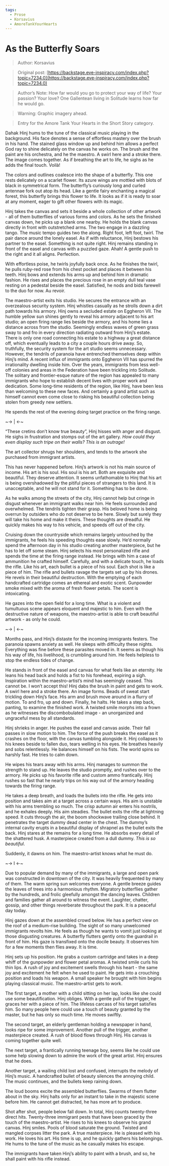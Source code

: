 ```yaml
---
tags:
  - Prose
  - Korsavius
  - AmoreTankYourHearts
---
```


# As the Butterfly Soars

> Author: Korsavius

> Original post: [https://backstage.eve-inspiracy.com/index.php?topic=7234.0](https://backstage.eve-inspiracy.com/index.php?topic=7234.0)

> Author’s Note: How far would you go to protect your way of life? Your passion? Your love? One Gallentean living in Solitude learns how far he would go.

> Warning: Graphic imagery ahead.

> Entry for the Amore Tank Your Hearts in the Short Story category.


Dahak Hinj hums to the tune of the classical music playing in the background. His face denotes a sense of effortless mastery over the brush in his hand. The stained glass window up and behind him allows a perfect God ray to shine delicately on the canvas he works on. The brush and the paint are his orchestra, and he the maestro. A swirl here and a stroke there. The image comes together. As if breathing the art to life, he sighs as he adds the final touch. Voilà!

The colors and outlines coalesce into the shape of a butterfly. This one rests delicately on a scarlet flower. Its azure wings are mottled with blots of black in symmetrical form. The butterfly’s curiously long and curled antennae fork out atop its head. Like a gentle fairy enchanting a magical forest, this butterfly brings this flower to life. It looks as if it is ready to soar at any moment, eager to gift other flowers with its magic.

Hinj takes the canvas and sets it beside a whole collection of other artwork - all of them butterflies of various forms and colors. As he sets the finished canvas down, he picks up a blank one nearby. He holds the blank canvas directly in front with outstretched arms. The two engage in a dazzling tango. The music tempo guides two the along. Right foot, left foot, twirl. The pair dance around the lonely easel. As if with reluctance, Hinj bestows his partner to the easel. Something is not quite right. Hinj remains standing in front of the easel and canvas with a puzzled gaze. Ahah! A gentle push to the right and it all aligns. Perfection.

With effortless poise, he twirls joyfully back once. As he finishes the twirl, he pulls ruby-red rose from his chest pocket and places it between his teeth. Hinj bows and extends his arms up and behind him in dramatic fashion. He rises and places the precious rose in an empty dull teal vase resting on a pedestal beside the easel. Satisfied, he nods and bids farewell to the duo for now. Au revoir.

The maestro-artist exits his studio. He secures the entrance with an overzealous security system. Hinj whistles casually as he strolls down a dirt path towards his armory. Hinj owns a secluded estate on Eggheron VII. The humble yellow sun shines gently to reveal his armory adjacent to his art studio; an open firing range lies beside the armory, and his home lies a distance across from the studio. Seemingly endless waves of green grass sway to and fro in every direction radiating outward from Hinj’s estate. There is only one road connecting his estate to a highway a great distance off, which eventually leads to a city a couple hours drive away. So, truthfully, the security system for the art studio seems unnecessary. However, the tendrils of paranoia have entrenched themselves deep within Hinj’s mind. A recent influx of immigrants onto Eggheron VII has spurred the irrationality dwelling inside him. Over the years, immigrants from less well-off colonies and areas in the Federation have been trickling into Solitude. The solitary and frontier-esque nature of the region has appealed to many immigrants who hope to establish decent lives with proper work and dedication. Some long-time residents of the region, like Hinj, have been less than welcoming to these new faces. And certainly a grand artist such as himself cannot even come close to risking his beautiful collection being stolen from greedy new settlers.

He spends the rest of the evening doing target practice on the firing range.

~-> | <-~

“These cretins don’t know true beauty”, Hinj hisses with anger and disgust. He sighs in frustration and stomps out of the art gallery. *How could they even display such tripe on their walls? This is an outrage!*

The art collector shrugs her shoulders, and tends to the artwork she purchased from immigrant artists.

This has never happened before. Hinj’s artwork is not his main source of income. His art is his soul. His soul is his art. Both are exquisite and beautiful. They deserve attention. It seems unfathomable to Hinj that his art is being overshadowed by the pitiful pieces of strangers to this land. It is unacceptable, and he will not stand for it. Something has to be done.

As he walks among the streets of the city, Hinj cannot help but cringe in disgust whenever an immigrant walks near him. He feels surrounded and overwhelmed. The tendrils tighten their grasp. His beloved home is being overrun by outsiders who do not deserve to be here. Slowly but surely they will take his home and make it theirs. These thoughts are dreadful. He quickly makes his way to his vehicle, and speeds off out of the city.

Cruising down the countryside which remains largely untouched by the immigrants, he feels his speeding thoughts ease slowly. He’d normally spend the afternoon day in his studio creating another masterpiece, but he has to let off some steam. Hinj selects his most personalized rifle and spends the time at the firing range instead. He brings with him a case of ammunition he crafted himself. Carefully, and with a delicate touch, he loads the rifle. Like his art, each bullet is a piece of his soul. Each shot is like a piece of him. The rifle and bullets ravage the targets set up by his drones. He revels in their beautiful destruction. With the emptying of each handcrafted cartridge comes an ethereal and exotic scent. Gunpowder smoke mixed with the aroma of fresh flower petals. The scent is intoxicating.

He gazes into the open field for a long time. What is a violent and tumultuous scene appears eloquent and majestic to him. Even with the destructive nature of weapons, the maestro-artist is able to craft beautiful artwork - as only he could.

~-> | <-~

Months pass, and Hinj’s distaste for the incoming immigrants festers. The paranoia spawns anxiety as well. He sleeps with difficulty these nights. Everything was fine before these parasites moved in. It seems as though his his way of life, his livelihood, is crumbling around him. He feels helpless to stop the endless tides of change.

He stands in front of the easel and canvas for what feels like an eternity. He leans his head back and holds a fist to his forehead, expiring a sigh. Inspiration within the maestro-artist’s mind has seemingly ceased. This cannot be. I won’t accept this! Hinj dabs the brush in paint and gets to work. A swirl here and a stroke there. An image forms. Beads of sweat start trickling down Hinj’s face. His arm and brush move around in a flurry of motion. To and fro, up and down. Finally, he halts. He takes a step back, panting, to examine the finished work. A twisted smile morphs into a frown as he witnesses the discombobulated image - an unorganized and ungraceful mess by all standards.

Hinj shrieks in anger. He pushes the easel and canvas aside. Their fall passes in slow motion to him. The force of the push breaks the easel as it crashes on the floor, with the canvas tumbling alongside it. Hinj collapses to his knees beside to fallen duo, tears welling in his eyes. He breathes heavily and sobs relentlessly. He balances himself on his fists. The world spins so harshly fast. He tries to calm down.

He wipes his tears away with his arms. Hinj manages to summon the strength to stand up. He leaves the studio promptly, and rushes over to the armory. He picks up his favorite rifle and custom ammo frantically. Hinj rushes so fast that he nearly trips on his way out of the armory heading towards the firing range.

He takes a deep breath, and loads the bullets into the rifle. He gets into position and takes aim at a target across a certain ways. His aim is unstable with his arms trembling so much. The crisp autumn air enters his nostrils, and he exhales deeply. His aim steadies. The bullet exits the rifle at lightning speed. It cuts through the air, the boom shockwave trailing close behind. It penetrates the target dummy dead center in the chest. The dummy’s internal cavity erupts in a beautiful display of shrapnel as the bullet exits the back. Hinj stares at the remains for a long time. He absorbs every detail of the shattered husk. A masterpiece created from a dull dummy. *This is so beautiful*.

Suddenly, it dawns on him. The maestro-artist knows what he must do.

~-> I <-~

Due to popular demand by many of the immigrants, a large and open park was constructed in downtown of the city. It was heavily frequented by many of them. The warm spring sun welcomes everyone. A gentle breeze guides the leaves of trees into a harmonious rhythm. Migratory butterflies gather by the hundreds, and frolic gleefully amongst the dancing leaves. Children and families gather all around to witness the event. Laughter, chatter, gossip, and other things reverberate throughout the park. It is a peaceful day today.

Hinj gazes down at the assembled crowd below. He has a perfect view on the roof of a medium-rise building. The sight of so many unwelcomed immigrants revolts him. He feels as though he wants to vomit just looking at those disgusting creatures. A butterfly flutters gently onto the guardrail in front of him. His gaze is transfixed onto the docile beauty. It observes him for a few moments then flies away. It is time.

Hinj sets up his position. He grabs a custom cartridge and takes in a deep whiff of the gunpowder and flower petal aromas. A twisted smile curls his thin lips. A rush of joy and excitement swells through his heart - the same joy and excitement he felt when he used to paint. He gets into a crouching position and loads his weapon. A small speaker he brought with him begins playing classical music. The maestro-artist gets to work.

The first target, a mother with a child sitting on her lap, looks like she could use some beautification. Hinj obliges. With a gentle pull of the trigger, he graces her with a piece of him. The lifeless carcass of his target satisfies him. So many people here could use a touch of beauty granted by the master, but he has only so much time. He moves swiftly.

The second target, an elderly gentleman holding a newspaper in hand, looks ripe for some improvement. Another pull of the trigger, another masterpiece created. A rush of blood flows through Hinj. His canvas is coming together quite well.

The next target, a frantically running teenage boy, seems like he could use some help slowing down to admire the work of the great artist. Hinj ensures that he does.

Another target, a wailing child lost and confused, interrupts the melody of Hinj’s music. A handcrafted bullet of beauty silences the annoying child. The music continues, and the bullets keep raining down.

The loud booms excite the assembled butterflies. Swarms of them flutter about in the sky. Hinj halts only for an instant to take in the majestic scene before him. He cannot get distracted, he has more art to produce.

Shot after shot, people below fall down. In total, Hinj counts twenty-three direct hits. Twenty-three immigrant pests that have been graced by the touch of the maestro-artist. He rises to his knees to observe his grand canvas. Hinj smiles. Pools of blood saturate the ground. Twisted and mangled corpses litter the park. A true masterpiece. He is pleased with his work. He loves his art. His time is up, and he quickly gathers his belongings. He hums to the tune of the music as he casually makes his escape.

The immigrants have taken Hinj’s ability to paint with a brush, and so, he shall paint with his rifle instead.